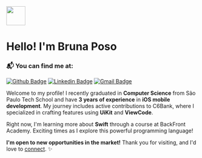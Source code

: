 <img width="50px" src="https://64.media.tumblr.com/31756ec986051798604d9697fa0e7d99/tumblr_pxuqjiK9Hn1sftgzko1_400.gif">
<h1>Hello! I'm Bruna Poso 


### 📬 You can find me at:
[![Github Badge](http://img.shields.io/badge/-Github-black?style=flat-square&logo=github&link=https://github.com/bruna-poso/)](https://github.com/bruna-poso/) 
[![Linkedin Badge](https://img.shields.io/badge/-LinkedIn-blue?style=flat-square&logo=Linkedin&logoColor=white&link=https://www.linkedin.com/in/bruna-poso/)](https://www.linkedin.com/in/bruna-poso/)
[![Gmail Badge](https://img.shields.io/badge/-Gmail-d14836?style=flat-square&logo=Gmail&logoColor=white&link=mailto:brunaposo18@gmail.com)](mailto:brunaposo18@gmail.com)

Welcome to my profile! I recently graduated in **Computer Science** from São Paulo Tech School and have **3 years of experience** in **iOS mobile development**. My journey includes active contributions to C6Bank, where I specialized in crafting features using **UiKit** and **ViewCode**.

Right now, I'm learning more about **Swift** through a course at BackFront Academy. Exciting times as I explore this powerful programming language!

**I'm open to new opportunities in the market!** Thank you for visiting, and I'd love to [connect](https://www.linkedin.com/in/bruna-poso/). ✨
